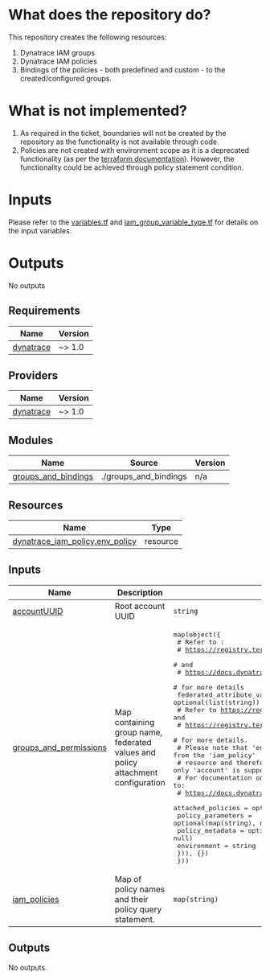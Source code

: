# What does the repository do?

This repository creates the following resources:

1. Dynatrace IAM groups
2. Dynatrace IAM policies
3. Bindings of the policies - both predefined and custom - to the created/configured groups.

# What is not implemented?

1. As required in the ticket, boundaries will not be created by the repository as the functionality is not available through code.
2. Policies are not created with environment scope as it is a deprecated functionality (as per the [terraform documentation](https://registry.terraform.io/providers/dynatrace-oss/dynatrace/latest/docs/resources/iam_policy)). However, the functionality could be achieved through policy statement condition.

# Inputs

Please refer to the [variables.tf](variables.tf) and [iam\_group\_variable\_type.tf](iam\_group\_variable\_type.tf) for details on the input variables.

# Outputs

No outputs
<!-- BEGIN_TF_DOCS -->
## Requirements

| Name | Version |
|------|---------|
| <a name="requirement_dynatrace"></a> [dynatrace](#requirement\_dynatrace) | ~> 1.0 |

## Providers

| Name | Version |
|------|---------|
| <a name="provider_dynatrace"></a> [dynatrace](#provider\_dynatrace) | ~> 1.0 |

## Modules

| Name | Source | Version |
|------|--------|---------|
| <a name="module_groups_and_bindings"></a> [groups\_and\_bindings](#module\_groups\_and\_bindings) | ./groups_and_bindings | n/a |

## Resources

| Name | Type |
|------|------|
| [dynatrace_iam_policy.env_policy](https://registry.terraform.io/providers/dynatrace-oss/dynatrace/latest/docs/resources/iam_policy) | resource |

## Inputs

| Name | Description | Type | Default | Required |
|------|-------------|------|---------|:--------:|
| <a name="input_accountUUID"></a> [accountUUID](#input\_accountUUID) | Root account UUID | `string` | n/a | yes |
| <a name="input_groups_and_permissions"></a> [groups\_and\_permissions](#input\_groups\_and\_permissions) | Map containing group name, federated values and policy attachment configuration | <pre>map(object({<br/>    # Refer to :<br/>    #   https://registry.terraform.io/providers/dynatrace-oss/dynatrace/latest/docs/resources/iam_group#federated_attribute_values-1<br/>    # and<br/>    #   https://docs.dynatrace.com/docs/manage/identity-access-management/user-and-group-management/access-group-management<br/>    # for more details<br/>    federated_attribute_values = optional(list(string))<br/>    # Refer to https://registry.terraform.io/providers/dynatrace-oss/dynatrace/latest/docs/resources/iam_policy_bindings_v2 and<br/>    # https://registry.terraform.io/providers/dynatrace-oss/dynatrace/latest/docs/resources/iam_policy<br/>    # for more details.<br/>    # Please note that 'environment' is deprecated from the 'iam_policy'<br/>    # resource and therefore not supported here - only 'account' is supported<br/>    # For documentation on parameters refer to:<br/>    #   https://docs.dynatrace.com/docs/manage/identity-access-management/permission-management/manage-user-permissions-policies/advanced/iam-policy-templating<br/>    attached_policies = optional(map(object({<br/>      policy_parameters = optional(map(string), null)<br/>      policy_metadata   = optional(map(string), null)<br/>      environment       = string<br/>    })), {})<br/>  }))</pre> | `{}` | no |
| <a name="input_iam_policies"></a> [iam\_policies](#input\_iam\_policies) | Map of policy names and their policy query statement. | `map(string)` | n/a | yes |

## Outputs

No outputs.
<!-- END_TF_DOCS -->